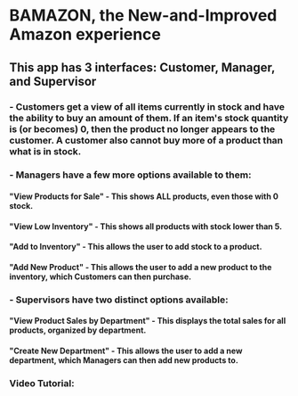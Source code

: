 # BAMAZON, the New-and-Improved Amazon experience

##  This app has 3 interfaces: Customer, Manager, and Supervisor
### - Customers get a view of all items currently in stock and have the ability to buy an amount of them.  If an item's stock quantity is (or becomes) 0, then the product no longer appears to the customer.  A customer also cannot buy more of a product than what is in stock.

### - Managers have a few more options available to them:
####	"View Products for Sale" - This shows ALL products, even those with 0 stock.
####	"View Low Inventory" - This shows all products with stock lower than 5.
####	"Add to Inventory" - This allows the user to add stock to a product.
####	"Add New Product" - This allows the user to add a new product to the inventory, which Customers can then purchase.

### - Supervisors have two distinct options available:
####	"View Product Sales by Department" - This displays the total sales for all products, organized by department.
####	"Create New Department" - This allows the user to add a new department, which Managers can then add new products to.

### Video Tutorial: 
